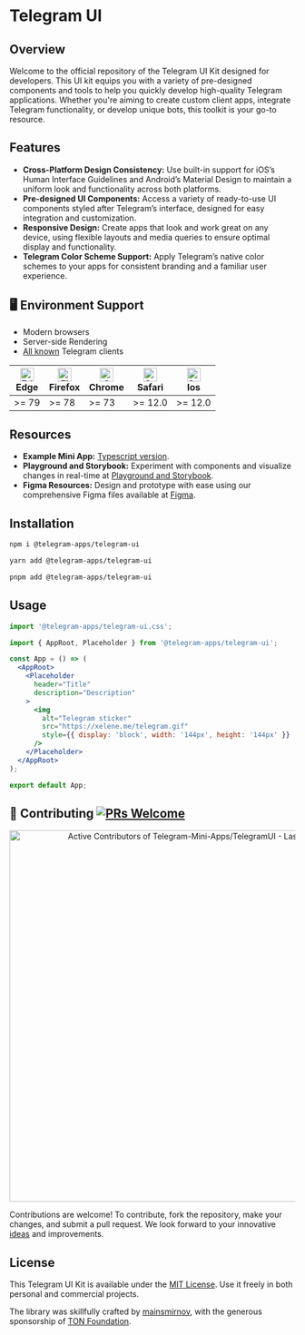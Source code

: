# Telegram UI

## Overview

Welcome to the official repository of the Telegram UI Kit designed for developers. This UI kit equips you with a variety of pre-designed components and tools to help you quickly develop high-quality Telegram applications. Whether you're aiming to create custom client apps, integrate Telegram functionality, or develop unique bots, this toolkit is your go-to resource.

## Features

- **Cross-Platform Design Consistency:** Use built-in support for iOS’s Human Interface Guidelines and Android’s Material Design to maintain a uniform look and functionality across both platforms.
- **Pre-designed UI Components:** Access a variety of ready-to-use UI components styled after Telegram’s interface, designed for easy integration and customization.
- **Responsive Design:** Create apps that look and work great on any device, using flexible layouts and media queries to ensure optimal display and functionality.
- **Telegram Color Scheme Support:** Apply Telegram’s native color schemes to your apps for consistent branding and a familiar user experience.

## 🖥 Environment Support

- Modern browsers
- Server-side Rendering
- [All known](https://telegram.org/apps) Telegram clients

| [<img src="https://raw.githubusercontent.com/alrra/browser-logos/master/src/edge/edge_48x48.png" alt="Edge" width="24px" height="24px" />](http://godban.github.io/browsers-support-badges/)<br>Edge | [<img src="https://raw.githubusercontent.com/alrra/browser-logos/master/src/firefox/firefox_48x48.png" alt="Firefox" width="24px" height="24px" />](http://godban.github.io/browsers-support-badges/)<br>Firefox | [<img src="https://raw.githubusercontent.com/alrra/browser-logos/master/src/chrome/chrome_48x48.png" alt="Chrome" width="24px" height="24px" />](http://godban.github.io/browsers-support-badges/)<br>Chrome | [<img src="https://raw.githubusercontent.com/alrra/browser-logos/master/src/safari/safari_48x48.png" alt="Safari" width="24px" height="24px" />](http://godban.github.io/browsers-support-badges/)<br>Safari | [<img src="https://raw.githubusercontent.com/alrra/browser-logos/master/src/safari/safari_48x48.png" alt="Safari" width="24px" height="24px" />](http://godban.github.io/browsers-support-badges/)<br>Ios |
|------------------------------------------------------------------------------------------------------------------------------------------------------------------------------------------------------|------------------------------------------------------------------------------------------------------------------------------------------------------------------------------------------------------------------|--------------------------------------------------------------------------------------------------------------------------------------------------------------------------------------------------------------|--------------------------------------------------------------------------------------------------------------------------------------------------------------------------------------------------------------|-----------------------------------------------------------------------------------------------------------------------------------------------------------------------------------------------------------------|
| \>= 79 | \>= 78 | \>= 73 | \>= 12.0 | \>= 12.0                                                                                                                                                                                                        |


## Resources

- **Example Mini App:** [Typescript version](github.com/Telegram-Mini-Apps/TGUI-Example).
- **Playground and Storybook:** Experiment with components and visualize changes in real-time at [Playground and Storybook](https://tgui.xelene.me/).
- **Figma Resources:** Design and prototype with ease using our comprehensive Figma files available at [Figma](https://figma.com/community/file/1348989725141777736/).

## Installation

```sh
npm i @telegram-apps/telegram-ui
```

```sh
yarn add @telegram-apps/telegram-ui
```

```sh
pnpm add @telegram-apps/telegram-ui
```

## Usage

```jsx static
import '@telegram-apps/telegram-ui.css';

import { AppRoot, Placeholder } from '@telegram-apps/telegram-ui';

const App = () => (
  <AppRoot>
    <Placeholder
      header="Title"
      description="Description"
    >
      <img
        alt="Telegram sticker"
        src="https://xelene.me/telegram.gif"
        style={{ display: 'block', width: '144px', height: '144px' }}
      />
    </Placeholder>
  </AppRoot>
);

export default App;
```

## 🤝 Contributing [![PRs Welcome](https://img.shields.io/badge/PRs-welcome-brightgreen.svg?style=flat-square)](http://makeapullrequest.com)

<a href="https://next.ossinsight.io/widgets/official/compose-recent-active-contributors?limit=30&repo_id=738096149" target="_blank" style="display: block" align="center">
  <picture>
    <source media="(prefers-color-scheme: dark)" srcset="https://next.ossinsight.io/widgets/official/compose-recent-active-contributors/thumbnail.png?limit=30&repo_id=738096149&image_size=auto&color_scheme=dark" width="655" height="auto">
    <img alt="Active Contributors of Telegram-Mini-Apps/TelegramUI - Last 28 days" src="https://next.ossinsight.io/widgets/official/compose-recent-active-contributors/thumbnail.png?limit=30&repo_id=738096149&image_size=auto&color_scheme=light" width="655" height="auto">
  </picture>
</a>

Contributions are welcome! To contribute, fork the repository, make your changes, and submit a pull request. We look forward to your innovative [ideas](https://github.com/Telegram-Mini-Apps/TelegramUI/pulls) and improvements.

## License
This Telegram UI Kit is available under the [MIT License](https://opensource.org/license/mit). Use it freely in both personal and commercial projects.

The library was skillfully crafted by [mainsmirnov](https://github.com/mainsmirnov), with the generous sponsorship of [TON Foundation](https://github.com/ton-society/grants-and-bounties/issues/364).
